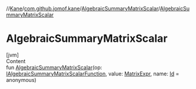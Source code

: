 //[Kane](../../index.md)/[com.github.jomof.kane](../index.md)/[AlgebraicSummaryMatrixScalar](index.md)/[AlgebraicSummaryMatrixScalar](-algebraic-summary-matrix-scalar.md)



# AlgebraicSummaryMatrixScalar  
[jvm]  
Content  
fun [AlgebraicSummaryMatrixScalar](-algebraic-summary-matrix-scalar.md)(op: [IAlgebraicSummaryMatrixScalarFunction](../-i-algebraic-summary-matrix-scalar-function/index.md), value: [MatrixExpr](../-matrix-expr/index.md), name: [Id](../../com.github.jomof.kane.impl/index.md#%5Bcom.github.jomof.kane.impl%2FId%2F%2F%2FPointingToDeclaration%2F%5D%2FClasslikes%2F-533753023) = anonymous)  



